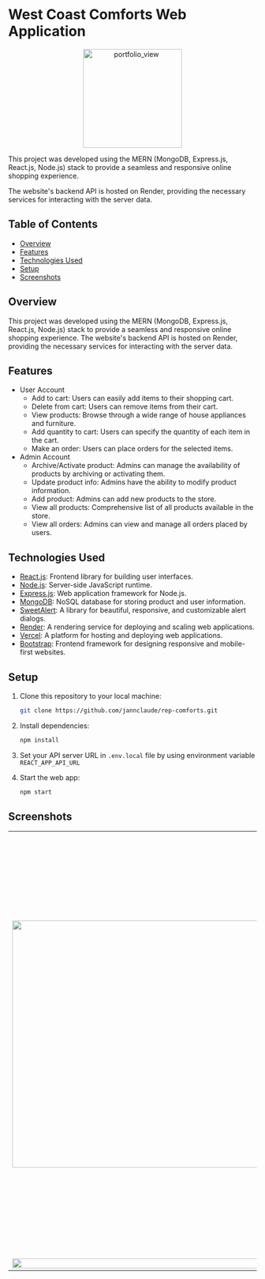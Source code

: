 # West Coast Comforts Web Application

<p align="center">
   <img width="200" alt="portfolio_view" src="https://github.com/jannclaude/rep-comforts/blob/master/public/favicon.ico">
</p>

This project was developed using the MERN (MongoDB, Express.js, React.js, Node.js) stack to provide a seamless and responsive online shopping experience.

The website's backend API is hosted on Render, providing the necessary services for interacting with the server data.

## Table of Contents
- [Overview](#overview)
- [Features](#features)
- [Technologies Used](#technologies-used)
- [Setup](#setup)
- [Screenshots](#screenshots)

## Overview

This project was developed using the MERN (MongoDB, Express.js, React.js, Node.js) stack to provide a seamless and responsive online shopping experience. The website's backend API is hosted on Render, providing the necessary services for interacting with the server data.

## Features

- User Account
  - Add to cart: Users can easily add items to their shopping cart.
  - Delete from cart: Users can remove items from their cart.
  - View products: Browse through a wide range of house appliances and furniture.
  - Add quantity to cart: Users can specify the quantity of each item in the cart.
  - Make an order: Users can place orders for the selected items.
- Admin Account
  - Archive/Activate product: Admins can manage the availability of products by archiving or activating them.
  - Update product info: Admins have the ability to modify product information.
  - Add product: Admins can add new products to the store.
  - View all products: Comprehensive list of all products available in the store.
  - View all orders: Admins can view and manage all orders placed by users.

## Technologies Used

- [React.js](https://react.dev/): Frontend library for building user interfaces.
- [Node.js](https://nodejs.org/): Server-side JavaScript runtime.
- [Express.js](https://expressjs.com/): Web application framework for Node.js.
- [MongoDB](https://www.mongodb.com/): NoSQL database for storing product and user information.
- [SweetAlert](https://sweetalert2.github.io/): A library for beautiful, responsive, and customizable alert dialogs.
- [Render](https://render.com/): A rendering service for deploying and scaling web applications.
- [Vercel](https://vercel.com/): A platform for hosting and deploying web applications.
- [Bootstrap](https://react-bootstrap.netlify.app/): Frontend framework for designing responsive and mobile-first websites.

## Setup

1. Clone this repository to your local machine:

   ```bash
   git clone https://github.com/jannclaude/rep-comforts.git
   
2. Install dependencies:

   ```bash
   npm install

3. Set your API server URL in `.env.local` file by using environment variable `REACT_APP_API_URL`
   
4. Start the web app:

   ```bash
   npm start

## Screenshots

<table>
   <tr style="border: 0px !important">
      <td style="border: 0px !important" rowspan="2"><img width="500" src="https://github.com/jannclaude/rep-comforts/blob/master/images/screenshot1.jpg" /></td>
      <td style="border: 0px !important"><img width="425" src="https://github.com/jannclaude/rep-comforts/blob/master/images/screenshot2.jpg" /></td>
   </tr>
   <tr style="border: 0px !important">
      <td style="border: 0px !important"><img width="425" src="https://github.com/jannclaude/rep-comforts/blob/master/images/screenshot3.jpg" /></td>
   </tr>
   <tr style="border: 0px !important">
      <td style="border: 0px !important" colspan="2"><img width="100%" src="https://github.com/jannclaude/rep-comforts/blob/master/images/screenshot4.jpg" /></td>
   </tr>
</table>
